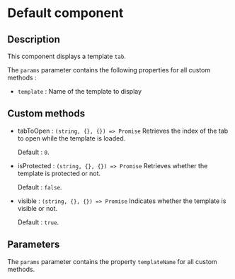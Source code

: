 # Default component

## Description
This component displays a template `tab`.

The `params` parameter contains the following properties for all custom methods :
* `template` : Name of the template to display

## Custom methods
* tabToOpen : `(string, {}, {}) => Promise` Retrieves the index of the tab to open while the template is loaded.

  Default : `0`.

* isProtected : `(string, {}, {}) => Promise` Retrieves whether the template is protected or not.

  Default : `false`.

* visible : `(string, {}, {}) => Promise` Indicates whether the template is visible or not.

  Default : `true`.

## Parameters
The `params` parameter contains the property `templateName` for all custom methods. 